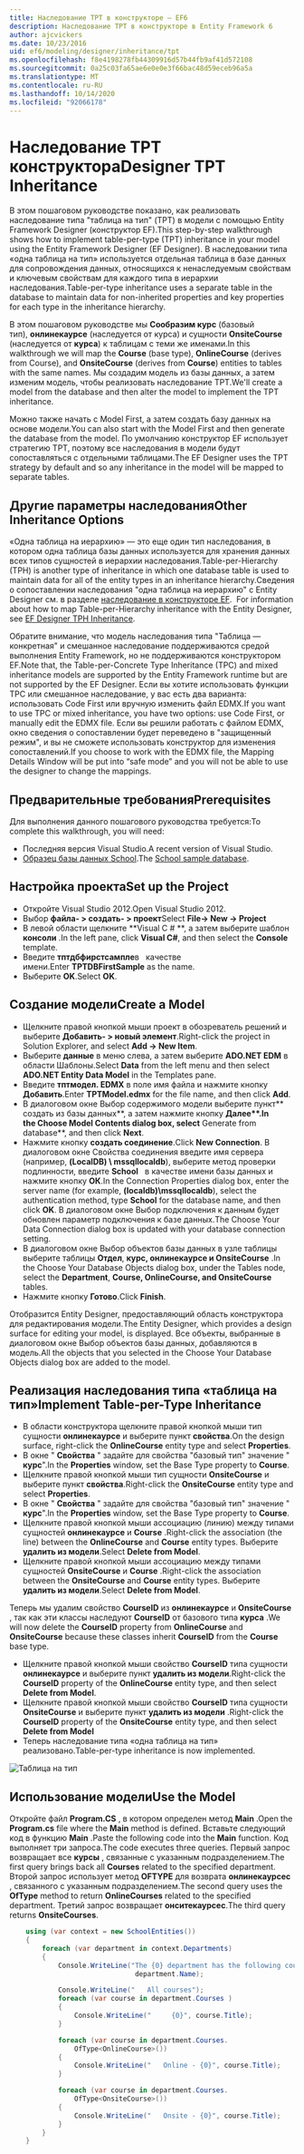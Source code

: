 ```yaml
---
title: Наследование TPT в конструкторе — EF6
description: Наследование TPT в конструкторе в Entity Framework 6
author: ajcvickers
ms.date: 10/23/2016
uid: ef6/modeling/designer/inheritance/tpt
ms.openlocfilehash: f8e4198278fb44309916d57b44fb9af41d572108
ms.sourcegitcommit: 0a25c03fa65ae6e0e0e3f66bac48d59eceb96a5a
ms.translationtype: MT
ms.contentlocale: ru-RU
ms.lasthandoff: 10/14/2020
ms.locfileid: "92066178"
---
```

# <a name="designer-tpt-inheritance"></a><span data-ttu-id="e0f25-103">Наследование TPT конструктора</span><span class="sxs-lookup"><span data-stu-id="e0f25-103">Designer TPT Inheritance</span></span>
<span data-ttu-id="e0f25-104">В этом пошаговом руководстве показано, как реализовать наследование типа "таблица на тип" (TPT) в модели с помощью Entity Framework Designer (конструктор EF).</span><span class="sxs-lookup"><span data-stu-id="e0f25-104">This step-by-step walkthrough shows how to implement table-per-type (TPT) inheritance in your model using the Entity Framework Designer (EF Designer).</span></span> <span data-ttu-id="e0f25-105">В наследовании типа «одна таблица на тип» используется отдельная таблица в базе данных для сопровождения данных, относящихся к ненаследуемым свойствам и ключевым свойствам для каждого типа в иерархии наследования.</span><span class="sxs-lookup"><span data-stu-id="e0f25-105">Table-per-type inheritance uses a separate table in the database to maintain data for non-inherited properties and key properties for each type in the inheritance hierarchy.</span></span>

<span data-ttu-id="e0f25-106">В этом пошаговом руководстве мы **Сообразим курс** (базовый тип), **онлинекаурсе** (наследуется от курса) и сущности **OnsiteCourse**   (наследуется от **курса**) к таблицам с теми же именами.</span><span class="sxs-lookup"><span data-stu-id="e0f25-106">In this walkthrough we will map the **Course** (base type), **OnlineCourse** (derives from Course), and **OnsiteCourse** (derives from **Course**) entities to tables with the same names.</span></span> <span data-ttu-id="e0f25-107">Мы создадим модель из базы данных, а затем изменим модель, чтобы реализовать наследование TPT.</span><span class="sxs-lookup"><span data-stu-id="e0f25-107">We'll create a model from the database and then alter the model to implement the TPT inheritance.</span></span>

<span data-ttu-id="e0f25-108">Можно также начать с Model First, а затем создать базу данных на основе модели.</span><span class="sxs-lookup"><span data-stu-id="e0f25-108">You can also start with the Model First and then generate the database from the model.</span></span> <span data-ttu-id="e0f25-109">По умолчанию конструктор EF использует стратегию TPT, поэтому все наследования в модели будут сопоставляться с отдельными таблицами.</span><span class="sxs-lookup"><span data-stu-id="e0f25-109">The EF Designer uses the TPT strategy by default and so any inheritance in the model will be mapped to separate tables.</span></span>

## <a name="other-inheritance-options"></a><span data-ttu-id="e0f25-110">Другие параметры наследования</span><span class="sxs-lookup"><span data-stu-id="e0f25-110">Other Inheritance Options</span></span>

<span data-ttu-id="e0f25-111">«Одна таблица на иерархию» — это еще один тип наследования, в котором одна таблица базы данных используется для хранения данных всех типов сущностей в иерархии наследования.</span><span class="sxs-lookup"><span data-stu-id="e0f25-111">Table-per-Hierarchy (TPH) is another type of inheritance in which one database table is used to maintain data for all of the entity types in an inheritance hierarchy.</span></span><span data-ttu-id="e0f25-112">Сведения о сопоставлении наследования "одна таблица на иерархию" с Entity Designer см. в разделе [наследование в конструкторе EF](xref:ef6/modeling/designer/inheritance/tph).</span><span class="sxs-lookup"><span data-stu-id="e0f25-112">  For information about how to map Table-per-Hierarchy inheritance with the Entity Designer, see [EF Designer TPH Inheritance](xref:ef6/modeling/designer/inheritance/tph).</span></span> 

<span data-ttu-id="e0f25-113">Обратите внимание, что модель наследования типа "Таблица — конкретная" и смешанное наследование поддерживаются средой выполнения Entity Framework, но не поддерживаются конструктором EF.</span><span class="sxs-lookup"><span data-stu-id="e0f25-113">Note that, the Table-per-Concrete Type Inheritance (TPC) and mixed inheritance models are supported by the Entity Framework runtime but are not supported by the EF Designer.</span></span> <span data-ttu-id="e0f25-114">Если вы хотите использовать функции TPC или смешанное наследование, у вас есть два варианта: использовать Code First или вручную изменить файл EDMX.</span><span class="sxs-lookup"><span data-stu-id="e0f25-114">If you want to use TPC or mixed inheritance, you have two options: use Code First, or manually edit the EDMX file.</span></span> <span data-ttu-id="e0f25-115">Если вы решили работать с файлом EDMX, окно сведения о сопоставлении будет переведено в "защищенный режим", и вы не сможете использовать конструктор для изменения сопоставлений.</span><span class="sxs-lookup"><span data-stu-id="e0f25-115">If you choose to work with the EDMX file, the Mapping Details Window will be put into “safe mode” and you will not be able to use the designer to change the mappings.</span></span>

## <a name="prerequisites"></a><span data-ttu-id="e0f25-116">Предварительные требования</span><span class="sxs-lookup"><span data-stu-id="e0f25-116">Prerequisites</span></span>

<span data-ttu-id="e0f25-117">Для выполнения данного пошагового руководства требуется:</span><span class="sxs-lookup"><span data-stu-id="e0f25-117">To complete this walkthrough, you will need:</span></span>

- <span data-ttu-id="e0f25-118">Последняя версия Visual Studio.</span><span class="sxs-lookup"><span data-stu-id="e0f25-118">A recent version of Visual Studio.</span></span>
- <span data-ttu-id="e0f25-119">[Образец базы данных School](xref:ef6/resources/school-database).</span><span class="sxs-lookup"><span data-stu-id="e0f25-119">The [School sample database](xref:ef6/resources/school-database).</span></span>

## <a name="set-up-the-project"></a><span data-ttu-id="e0f25-120">Настройка проекта</span><span class="sxs-lookup"><span data-stu-id="e0f25-120">Set up the Project</span></span>

-   <span data-ttu-id="e0f25-121">Откройте Visual Studio 2012.</span><span class="sxs-lookup"><span data-stu-id="e0f25-121">Open Visual Studio 2012.</span></span>
-   <span data-ttu-id="e0f25-122">Выбор **файла- &gt; создать- &gt; проект**</span><span class="sxs-lookup"><span data-stu-id="e0f25-122">Select **File-&gt; New -&gt; Project**</span></span>
-   <span data-ttu-id="e0f25-123">В левой области щелкните \*\*Visual C \# \*\*, а затем выберите шаблон **консоли** .</span><span class="sxs-lookup"><span data-stu-id="e0f25-123">In the left pane, click **Visual C\#**, and then select the **Console** template.</span></span>
-   <span data-ttu-id="e0f25-124">Введите **тптдбфирстсампле**в   качестве имени.</span><span class="sxs-lookup"><span data-stu-id="e0f25-124">Enter **TPTDBFirstSample** as the name.</span></span>
-   <span data-ttu-id="e0f25-125">Выберите **OK**.</span><span class="sxs-lookup"><span data-stu-id="e0f25-125">Select **OK**.</span></span>

## <a name="create-a-model"></a><span data-ttu-id="e0f25-126">Создание модели</span><span class="sxs-lookup"><span data-stu-id="e0f25-126">Create a Model</span></span>

-   <span data-ttu-id="e0f25-127">Щелкните правой кнопкой мыши проект в обозреватель решений и выберите **Добавить- &gt; новый элемент**.</span><span class="sxs-lookup"><span data-stu-id="e0f25-127">Right-click the project in Solution Explorer, and select **Add -&gt; New Item**.</span></span>
-   <span data-ttu-id="e0f25-128">Выберите **данные** в меню слева, а затем выберите **ADO.NET EDM** в области Шаблоны.</span><span class="sxs-lookup"><span data-stu-id="e0f25-128">Select **Data** from the left menu and then select **ADO.NET Entity Data Model** in the Templates pane.</span></span>
-   <span data-ttu-id="e0f25-129">Введите **тптмодел. EDMX** в поле имя файла и нажмите кнопку **Добавить**.</span><span class="sxs-lookup"><span data-stu-id="e0f25-129">Enter **TPTModel.edmx** for the file name, and then click **Add**.</span></span>
-   <span data-ttu-id="e0f25-130">В диалоговом окне Выбор содержимого модели выберите пункт\*\*   создать из базы данных**, а затем нажмите кнопку **Далее\*\*.</span><span class="sxs-lookup"><span data-stu-id="e0f25-130">In the Choose Model Contents dialog box, select** Generate from database**, and then click **Next**.</span></span>
-   <span data-ttu-id="e0f25-131">Нажмите кнопку **создать соединение**.</span><span class="sxs-lookup"><span data-stu-id="e0f25-131">Click **New Connection**.</span></span>
    <span data-ttu-id="e0f25-132">В диалоговом окне Свойства соединения введите имя сервера (например, **(LocalDB) \\ mssqllocaldb**), выберите метод проверки подлинности, введите **School**   в качестве имени базы данных и нажмите кнопку **ОК**.</span><span class="sxs-lookup"><span data-stu-id="e0f25-132">In the Connection Properties dialog box, enter the server name (for example, **(localdb)\\mssqllocaldb**), select the authentication method, type **School** for the database name, and then click **OK**.</span></span>
    <span data-ttu-id="e0f25-133">В диалоговом окне Выбор подключения к данным будет обновлен параметр подключения к базе данных.</span><span class="sxs-lookup"><span data-stu-id="e0f25-133">The Choose Your Data Connection dialog box is updated with your database connection setting.</span></span>
-   <span data-ttu-id="e0f25-134">В диалоговом окне Выбор объектов базы данных в узле таблицы выберите таблицы **Отдел**, **курс, онлинекаурсе и OnsiteCourse** .</span><span class="sxs-lookup"><span data-stu-id="e0f25-134">In the Choose Your Database Objects dialog box, under the Tables node, select the **Department**, **Course, OnlineCourse, and OnsiteCourse** tables.</span></span>
-   <span data-ttu-id="e0f25-135">Нажмите кнопку **Готово**.</span><span class="sxs-lookup"><span data-stu-id="e0f25-135">Click **Finish**.</span></span>

<span data-ttu-id="e0f25-136">Отобразится Entity Designer, предоставляющий область конструктора для редактирования модели.</span><span class="sxs-lookup"><span data-stu-id="e0f25-136">The Entity Designer, which provides a design surface for editing your model, is displayed.</span></span> <span data-ttu-id="e0f25-137">Все объекты, выбранные в диалоговом окне Выбор объектов базы данных, добавляются в модель.</span><span class="sxs-lookup"><span data-stu-id="e0f25-137">All the objects that you selected in the Choose Your Database Objects dialog box are added to the model.</span></span>

## <a name="implement-table-per-type-inheritance"></a><span data-ttu-id="e0f25-138">Реализация наследования типа «таблица на тип»</span><span class="sxs-lookup"><span data-stu-id="e0f25-138">Implement Table-per-Type Inheritance</span></span>

-   <span data-ttu-id="e0f25-139">В области конструктора щелкните правой кнопкой мыши тип сущности **онлинекаурсе** и выберите пункт **свойства**.</span><span class="sxs-lookup"><span data-stu-id="e0f25-139">On the design surface, right-click the **OnlineCourse** entity type and select **Properties**.</span></span>
-   <span data-ttu-id="e0f25-140">В окне " **Свойства** " задайте для свойства "базовый тип" значение " **курс**".</span><span class="sxs-lookup"><span data-stu-id="e0f25-140">In the **Properties** window, set the Base Type property to **Course**.</span></span>
-   <span data-ttu-id="e0f25-141">Щелкните правой кнопкой мыши тип сущности **OnsiteCourse** и выберите пункт **свойства**.</span><span class="sxs-lookup"><span data-stu-id="e0f25-141">Right-click the **OnsiteCourse** entity type and select **Properties**.</span></span>
-   <span data-ttu-id="e0f25-142">В окне " **Свойства** " задайте для свойства "базовый тип" значение " **курс**".</span><span class="sxs-lookup"><span data-stu-id="e0f25-142">In the **Properties** window, set the Base Type property to **Course**.</span></span>
-   <span data-ttu-id="e0f25-143">Щелкните правой кнопкой мыши ассоциацию (линию) между типами сущностей **онлинекаурсе** и **Course** .</span><span class="sxs-lookup"><span data-stu-id="e0f25-143">Right-click the association (the line) between the **OnlineCourse** and **Course** entity types.</span></span>
    <span data-ttu-id="e0f25-144">Выберите **удалить из модели**.</span><span class="sxs-lookup"><span data-stu-id="e0f25-144">Select **Delete from Model**.</span></span>
-   <span data-ttu-id="e0f25-145">Щелкните правой кнопкой мыши ассоциацию между типами сущностей **OnsiteCourse** и **Course** .</span><span class="sxs-lookup"><span data-stu-id="e0f25-145">Right-click the association between the **OnsiteCourse** and **Course** entity types.</span></span>
    <span data-ttu-id="e0f25-146">Выберите **удалить из модели**.</span><span class="sxs-lookup"><span data-stu-id="e0f25-146">Select **Delete from Model**.</span></span>

<span data-ttu-id="e0f25-147">Теперь мы удалим свойство **CourseID** из **онлинекаурсе** и **OnsiteCourse** , так как эти классы наследуют **CourseID** от базового типа **курса** .</span><span class="sxs-lookup"><span data-stu-id="e0f25-147">We will now delete the **CourseID** property from **OnlineCourse** and **OnsiteCourse** because these classes inherit **CourseID** from the **Course** base type.</span></span>

-   <span data-ttu-id="e0f25-148">Щелкните правой кнопкой мыши свойство **CourseID** типа сущности **онлинекаурсе** и выберите пункт **удалить из модели**.</span><span class="sxs-lookup"><span data-stu-id="e0f25-148">Right-click the **CourseID** property of the **OnlineCourse** entity type, and then select **Delete from Model**.</span></span>
-   <span data-ttu-id="e0f25-149">Щелкните правой кнопкой мыши свойство **CourseID** типа сущности **OnsiteCourse** и выберите пункт **удалить из модели** .</span><span class="sxs-lookup"><span data-stu-id="e0f25-149">Right-click the **CourseID** property of the **OnsiteCourse** entity type, and then select **Delete from Model**</span></span>
-   <span data-ttu-id="e0f25-150">Теперь наследование типа «одна таблица на тип» реализовано.</span><span class="sxs-lookup"><span data-stu-id="e0f25-150">Table-per-type inheritance is now implemented.</span></span>

![Таблица на тип](~/ef6/media/tpt.png)

## <a name="use-the-model"></a><span data-ttu-id="e0f25-152">Использование модели</span><span class="sxs-lookup"><span data-stu-id="e0f25-152">Use the Model</span></span>

<span data-ttu-id="e0f25-153">Откройте файл **Program.CS** , в котором определен метод **Main** .</span><span class="sxs-lookup"><span data-stu-id="e0f25-153">Open the **Program.cs** file where the **Main** method is defined.</span></span> <span data-ttu-id="e0f25-154">Вставьте следующий код в функцию **Main** .</span><span class="sxs-lookup"><span data-stu-id="e0f25-154">Paste the following code into the **Main** function.</span></span> <span data-ttu-id="e0f25-155">Код выполняет три запроса.</span><span class="sxs-lookup"><span data-stu-id="e0f25-155">The code executes three queries.</span></span> <span data-ttu-id="e0f25-156">Первый запрос возвращает все **курсы** , связанные с указанным подразделением.</span><span class="sxs-lookup"><span data-stu-id="e0f25-156">The first query brings back all **Courses** related to the specified department.</span></span> <span data-ttu-id="e0f25-157">Второй запрос использует метод **OFTYPE** для возврата **онлинекаурсес** , связанного с указанным подразделением.</span><span class="sxs-lookup"><span data-stu-id="e0f25-157">The second query uses the **OfType** method to return **OnlineCourses** related to the specified department.</span></span> <span data-ttu-id="e0f25-158">Третий запрос возвращает **онситекаурсес**.</span><span class="sxs-lookup"><span data-stu-id="e0f25-158">The third query returns **OnsiteCourses**.</span></span>

``` csharp
    using (var context = new SchoolEntities())
    {
        foreach (var department in context.Departments)
        {
            Console.WriteLine("The {0} department has the following courses:",
                               department.Name);

            Console.WriteLine("   All courses");
            foreach (var course in department.Courses )
            {
                Console.WriteLine("     {0}", course.Title);
            }

            foreach (var course in department.Courses.
                OfType<OnlineCourse>())
            {
                Console.WriteLine("   Online - {0}", course.Title);
            }

            foreach (var course in department.Courses.
                OfType<OnsiteCourse>())
            {
                Console.WriteLine("   Onsite - {0}", course.Title);
            }
        }
    }
```

